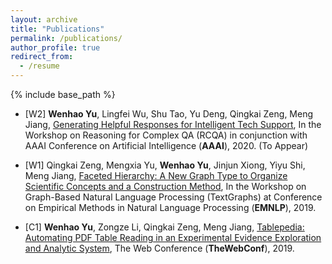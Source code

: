 ```yaml
---
layout: archive
title: "Publications"
permalink: /publications/
author_profile: true
redirect_from:
  - /resume
---
```


{% include base_path %}

* \[W2\] **Wenhao Yu**, Lingfei Wu, Shu Tao, Yu Deng, Qingkai Zeng, Meng Jiang, [Generating Helpful Responses for Intelligent Tech Support](), In the Workshop on Reasoning for Complex QA (RCQA) in conjunction with AAAI Conference on Artificial Intelligence (**AAAI**), 2020. (To Appear)

* \[W1\] Qingkai Zeng, Mengxia Yu, **Wenhao Yu**, Jinjun Xiong, Yiyu Shi, Meng Jiang, [Faceted Hierarchy: A New Graph Type to Organize Scientific Concepts and a Construction Method](https://www.aclweb.org/anthology/D19-5317.pdf), In the Workshop on Graph-Based Natural Language Processing (TextGraphs) at Conference on Empirical Methods in Natural Language Processing (**EMNLP**), 2019.

* \[C1\] **Wenhao Yu**, Zongze Li, Qingkai Zeng, Meng Jiang, [Tablepedia: Automating PDF Table Reading in an Experimental Evidence Exploration and Analytic System](https://dl.acm.org/citation.cfm?id=3314118), The Web Conference (**TheWebConf**), 2019.
